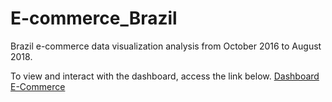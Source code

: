 # E-commerce_Brazil
Brazil e-commerce data visualization analysis from October 2016 to August 2018.

To view and interact with the dashboard, access the link below.
<a href="https://www.encurtador.com.br/ixFIP"> Dashboard E-Commerce </a>
